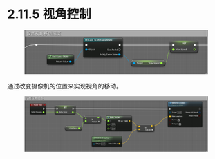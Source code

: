 # 2.11.5 视角控制

<figure><img src="../../.gitbook/assets/image (308).png" alt=""><figcaption></figcaption></figure>

通过改变摄像机的位置来实现视角的移动。

<figure><img src="../../.gitbook/assets/image (337).png" alt=""><figcaption></figcaption></figure>
